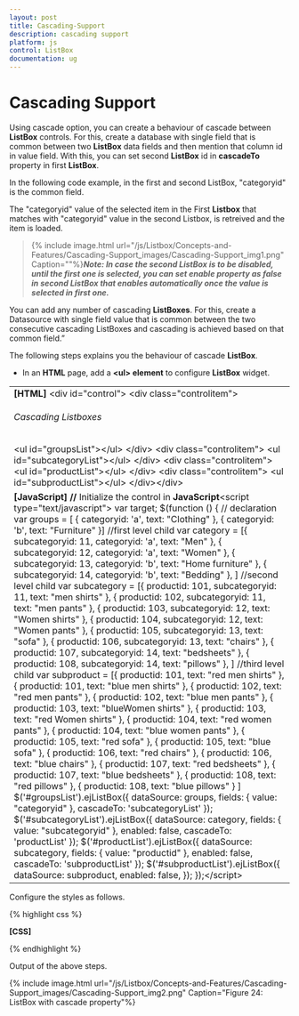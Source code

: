 ```yaml
---
layout: post
title: Cascading-Support
description: cascading support 
platform: js
control: ListBox
documentation: ug
---
```


# Cascading Support 

Using cascade option, you can create a behaviour of cascade between **ListBox** controls. For this, create a database with single field that is common between two **ListBox** data fields and then mention that column id in value field. With this, you can set second **ListBox** id in **cascadeTo** property in first **ListBox**. 

In the following code example, in the first and second ListBox, "categoryid" is the common field. 

The "categoryid" value of the selected item in the First **Listbox** that matches with "categoryid" value in the second Listbox, is retreived and the item is loaded.


> {% include image.html url="/js/Listbox/Concepts-and-Features/Cascading-Support_images/Cascading-Support_img1.png" Caption=""%}_**Note: In case the second ListBox is to be disabled, until the first one is selected, you can set enable property as false in second ListBox that enables automatically once the value is selected in first one.**_ 

You can add any number of cascading **ListBoxes**. For this, create a Datasource with single field value that is common between the two consecutive cascading ListBoxes and cascading is achieved based on that common field.”  

The following steps explains you the behaviour of cascade **ListBox**. 

* In an **HTML** page, add a **&lt;ul&gt; element** to configure **ListBox** widget.


<table>
<tr>
<td>
<b>[HTML]  </b>&lt;div id="control"&gt;    &lt;div class="controlitem"&gt;    <h6>Cascading Listboxes</h6>    &lt;ul id="groupsList"&gt;&lt;/ul&gt;    &lt;/div&gt;    &lt;div class="controlitem"&gt;        &lt;ul id="subcategoryList"&gt;&lt;/ul&gt;    &lt;/div&gt;    &lt;div class="controlitem"&gt;        &lt;ul id="productList"&gt;&lt;/ul&gt;    &lt;/div&gt;    &lt;div class="controlitem"&gt;        &lt;ul id="subproductList"&gt;&lt;/ul&gt;    &lt;/div&gt;&lt;/div&gt;</td></tr>
<tr>
<td>
<b>[JavaScript]  </b><b>// </b>Initialize the control in <b>JavaScript</b>&lt;script type="text/javascript"&gt;    var target;    $(function () {        // declaration        var groups = [        { categoryid: 'a', text: "Clothing" },        { categoryid: 'b', text: "Furniture" }]        //first level child        var category = [{ subcategoryid: 11, categoryid: 'a', text: "Men" },        { subcategoryid: 12, categoryid: 'a', text: "Women" },        { subcategoryid: 13, categoryid: 'b', text: "Home furniture" },        { subcategoryid: 14, categoryid: 'b', text: "Bedding" },        ]        //second level child        var subcategory = [{ productid: 101, subcategoryid: 11, text: "men shirts" },        { productid: 102, subcategoryid: 11, text: "men pants" },        { productid: 103, subcategoryid: 12, text: "Women shirts" },        { productid: 104, subcategoryid: 12, text: "Women pants" },        { productid: 105, subcategoryid: 13, text: "sofa" },        { productid: 106, subcategoryid: 13, text: "chairs" },        { productid: 107, subcategoryid: 14, text: "bedsheets" },        { productid: 108, subcategoryid: 14, text: "pillows" },        ]        //third level child        var subproduct = [{ productid: 101, text: "red men shirts" },        { productid: 101, text: "blue men shirts" },        { productid: 102, text: "red men pants" },        { productid: 102, text: "blue men pants" },        { productid: 103, text: "blueWomen shirts" },        { productid: 103, text: "red Women shirts" },        { productid: 104, text: "red women pants" },        { productid: 104, text: "blue women pants" },        { productid: 105, text: "red sofa" },        { productid: 105, text: "blue sofa" },        { productid: 106, text: "red chairs" },        { productid: 106, text: "blue chairs" },        { productid: 107, text: "red bedsheets" },        { productid: 107, text: "blue bedsheets" },        { productid: 108, text: "red pillows" },        { productid: 108, text: "blue pillows" }        ]        $('#groupsList').ejListBox({            dataSource: groups,            fields: { value: "categoryid" },            cascadeTo: 'subcategoryList'        });        $('#subcategoryList').ejListBox({            dataSource: category,            fields: { value: "subcategoryid" },            enabled: false,            cascadeTo: 'productList'        });        $('#productList').ejListBox({            dataSource: subcategory,            fields: { value: "productid" },            enabled: false,            cascadeTo: 'subproductList'        });        $('#subproductList').ejListBox({            dataSource: subproduct,            enabled: false,        });    });&lt;/script&gt;</td></tr>
</table>


Configure the styles as follows.



{% highlight css %}

**[CSS]**  
<style>
    .controlitem {
        margin-left: 50px;
        display: inline-block;
    }
</style>


{% endhighlight %}



Output of the above steps.



{% include image.html url="/js/Listbox/Concepts-and-Features/Cascading-Support_images/Cascading-Support_img2.png" Caption="Figure 24: ListBox with cascade property"%}


